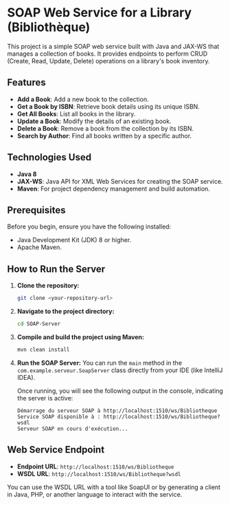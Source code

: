 # SOAP Web Service for a Library (Bibliothèque)

This project is a simple SOAP web service built with Java and JAX-WS that manages a collection of books. It provides endpoints to perform CRUD (Create, Read, Update, Delete) operations on a library's book inventory.

## Features

* **Add a Book**: Add a new book to the collection.
* **Get a Book by ISBN**: Retrieve book details using its unique ISBN.
* **Get All Books**: List all books in the library.
* **Update a Book**: Modify the details of an existing book.
* **Delete a Book**: Remove a book from the collection by its ISBN.
* **Search by Author**: Find all books written by a specific author.

## Technologies Used

* **Java 8**
* **JAX-WS**: Java API for XML Web Services for creating the SOAP service.
* **Maven**: For project dependency management and build automation.

## Prerequisites

Before you begin, ensure you have the following installed:
* Java Development Kit (JDK) 8 or higher.
* Apache Maven.

## How to Run the Server

1.  **Clone the repository:**
    ```bash
    git clone <your-repository-url>
    ```

2.  **Navigate to the project directory:**
    ```bash
    cd SOAP-Server
    ```

3.  **Compile and build the project using Maven:**
    ```bash
    mvn clean install
    ```

4.  **Run the SOAP Server:**
    You can run the `main` method in the `com.example.serveur.SoapServer` class directly from your IDE (like IntelliJ IDEA).

    Once running, you will see the following output in the console, indicating the server is active:
    ```
    Démarrage du serveur SOAP à http://localhost:1510/ws/Bibliotheque
    Service SOAP disponible à : http://localhost:1510/ws/Bibliotheque?wsdl
    Serveur SOAP en cours d'exécution...
    ```

## Web Service Endpoint

* **Endpoint URL**: `http://localhost:1510/ws/Bibliotheque`
* **WSDL URL**: `http://localhost:1510/ws/Bibliotheque?wsdl`

You can use the WSDL URL with a tool like SoapUI or by generating a client in Java, PHP, or another language to interact with the service.